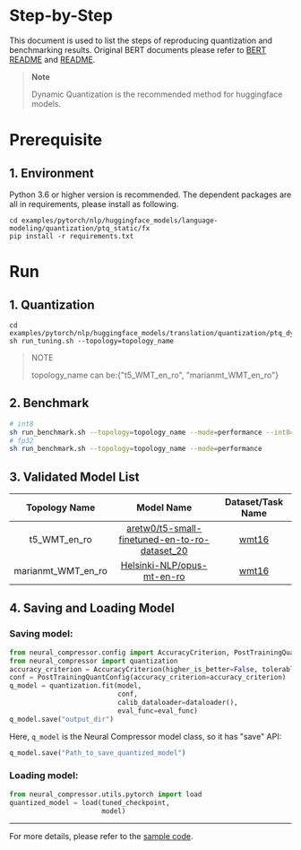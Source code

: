 Step-by-Step
============

This document is used to list the steps of reproducing quantization and benchmarking results.
Original BERT documents please refer to [BERT README](../../../../common/README.md) and [README](../../../../common/examples/seq2seq/README.md).

> **Note**
>
> Dynamic Quantization is the recommended method for huggingface models. 

# Prerequisite
## 1. Environment
Python 3.6 or higher version is recommended.
The dependent packages are all in requirements, please install as following.
```shell
cd examples/pytorch/nlp/huggingface_models/language-modeling/quantization/ptq_static/fx
pip install -r requirements.txt
```

# Run
## 1. Quantization
```shell
cd examples/pytorch/nlp/huggingface_models/translation/quantization/ptq_dynamic/fx
sh run_tuning.sh --topology=topology_name
```
> NOTE
>
> topology_name can be:{"t5_WMT_en_ro", "marianmt_WMT_en_ro"}
## 2. Benchmark
```bash
# int8
sh run_benchmark.sh --topology=topology_name --mode=performance --int8=true
# fp32
sh run_benchmark.sh --topology=topology_name --mode=performance
```
## 3. Validated Model List
<table>
<thead>
  <tr>
    <th>Topology Name</th>
    <th>Model Name</th>
    <th>Dataset/Task Name</th>
  </tr>
</thead>
<tbody align="center">
  <tr>
    <td>t5_WMT_en_ro</td>
    <td><a href="https://huggingface.co/aretw0/t5-small-finetuned-en-to-ro-dataset_20">aretw0/t5-small-finetuned-en-to-ro-dataset_20</a></td>
    <td><a href="https://huggingface.co/datasets/wmt16">wmt16</a></td>
  </tr>
  <tr>
    <td>marianmt_WMT_en_ro</td>
    <td><a href="https://huggingface.co/Helsinki-NLP/opus-mt-en-ro">Helsinki-NLP/opus-mt-en-ro</a></td>
    <td><a href="https://huggingface.co/datasets/wmt16">wmt16</a></td>
  </tr>
</tbody>
</table>

## 4. Saving and Loading Model
### Saving model:
```python
from neural_compressor.config import AccuracyCriterion, PostTrainingQuantConfig
from neural_compressor import quantization
accuracy_criterion = AccuracyCriterion(higher_is_better=False, tolerable_loss=0.5)
conf = PostTrainingQuantConfig(accuracy_criterion=accuracy_criterion)
q_model = quantization.fit(model,
                           conf,
                           calib_dataloader=dataloader(),
                           eval_func=eval_func)
q_model.save("output_dir")
```
Here, `q_model` is the Neural Compressor model class, so it has "save" API:

```python
q_model.save("Path_to_save_quantized_model")
```
### Loading model:
```python
from neural_compressor.utils.pytorch import load
quantized_model = load(tuned_checkpoint,
                       model)
```
--------
For more details, please refer to the [sample code](./run_translation.py).